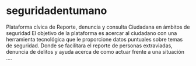 seguridadentumano
=================

Plataforma cívica de Reporte, denuncia y consulta Ciudadana en ámbitos de seguridad   El objetivo de la plataforma es acercar al ciudadano con una herramienta tecnológica que le proporcione datos puntuales sobre temas de seguridad. Donde se facilitara el reporte de personas extraviadas, denuncia de delitos y ayuda acerca de como actuar frente a una situación ....
